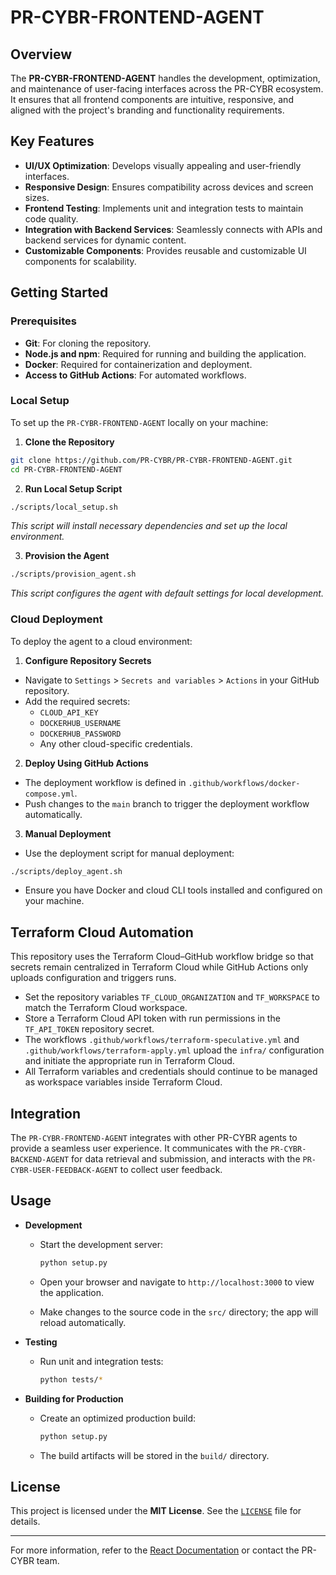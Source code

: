 <!--
Updates that need to be made:
1. 
-->

# PR-CYBR-FRONTEND-AGENT

## Overview

The **PR-CYBR-FRONTEND-AGENT** handles the development, optimization, and maintenance of user-facing interfaces across the PR-CYBR ecosystem. It ensures that all frontend components are intuitive, responsive, and aligned with the project's branding and functionality requirements.

## Key Features

- **UI/UX Optimization**: Develops visually appealing and user-friendly interfaces.
- **Responsive Design**: Ensures compatibility across devices and screen sizes.
- **Frontend Testing**: Implements unit and integration tests to maintain code quality.
- **Integration with Backend Services**: Seamlessly connects with APIs and backend services for dynamic content.
- **Customizable Components**: Provides reusable and customizable UI components for scalability.

## Getting Started

### Prerequisites

- **Git**: For cloning the repository.
- **Node.js and npm**: Required for running and building the application.
- **Docker**: Required for containerization and deployment.
- **Access to GitHub Actions**: For automated workflows.

### Local Setup

To set up the `PR-CYBR-FRONTEND-AGENT` locally on your machine:

1. **Clone the Repository**

```bash
git clone https://github.com/PR-CYBR/PR-CYBR-FRONTEND-AGENT.git
cd PR-CYBR-FRONTEND-AGENT
```

2. **Run Local Setup Script**

```bash
./scripts/local_setup.sh
```
_This script will install necessary dependencies and set up the local environment._

3. **Provision the Agent**

```bash
./scripts/provision_agent.sh
```
_This script configures the agent with default settings for local development._

### Cloud Deployment

To deploy the agent to a cloud environment:

1. **Configure Repository Secrets**

- Navigate to `Settings` > `Secrets and variables` > `Actions` in your GitHub repository.
- Add the required secrets:
   - `CLOUD_API_KEY`
   - `DOCKERHUB_USERNAME`
   - `DOCKERHUB_PASSWORD`
   - Any other cloud-specific credentials.

2. **Deploy Using GitHub Actions**

- The deployment workflow is defined in `.github/workflows/docker-compose.yml`.
- Push changes to the `main` branch to trigger the deployment workflow automatically.

3. **Manual Deployment**

- Use the deployment script for manual deployment:

```bash
./scripts/deploy_agent.sh
```

- Ensure you have Docker and cloud CLI tools installed and configured on your machine.

## Terraform Cloud Automation

This repository uses the Terraform Cloud–GitHub workflow bridge so that secrets remain centralized in Terraform Cloud while GitHub
Actions only uploads configuration and triggers runs.

- Set the repository variables `TF_CLOUD_ORGANIZATION` and `TF_WORKSPACE` to match the Terraform Cloud workspace.
- Store a Terraform Cloud API token with run permissions in the `TF_API_TOKEN` repository secret.
- The workflows `.github/workflows/terraform-speculative.yml` and `.github/workflows/terraform-apply.yml` upload the `infra/`
  configuration and initiate the appropriate run in Terraform Cloud.
- All Terraform variables and credentials should continue to be managed as workspace variables inside Terraform Cloud.

## Integration

The `PR-CYBR-FRONTEND-AGENT` integrates with other PR-CYBR agents to provide a seamless user experience. It communicates with the `PR-CYBR-BACKEND-AGENT` for data retrieval and submission, and interacts with the `PR-CYBR-USER-FEEDBACK-AGENT` to collect user feedback.

## Usage

- **Development**

  - Start the development server:

    ```bash
    python setup.py
    ```

  - Open your browser and navigate to `http://localhost:3000` to view the application.
  - Make changes to the source code in the `src/` directory; the app will reload automatically.

- **Testing**

  - Run unit and integration tests:

    ```bash
    python tests/*
    ```

- **Building for Production**

  - Create an optimized production build:

    ```bash
    python setup.py
    ```

  - The build artifacts will be stored in the `build/` directory.

## License

This project is licensed under the **MIT License**. See the [`LICENSE`](LICENSE) file for details.

---

For more information, refer to the [React Documentation](https://reactjs.org/docs/getting-started.html) or contact the PR-CYBR team.
